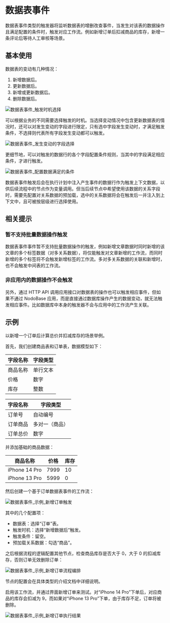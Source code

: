 # 数据表事件

数据表事件类型的触发器将监听数据表的增删改查事件，当发生对该表的数据操作且满足配置的条件时，触发对应工作流。例如新增订单后扣减商品的库存，新增一条评论后等待人工审核等场景。

## 基本使用

数据表的变动有几种情况：

1. 新增数据后。
2. 更新数据后。
3. 新增或更新数据后。
4. 删除数据后。

![数据表事件_触发时机选择](https://static-docs.nocobase.com/81275602742deb71e0c830eb97aa612c.png)

可以根据业务的不同需要选择触发的时机。当选择变动情况中包含更新数据表的情况时，还可以对发生变动的字段进行限定，只有选中字段发生变动时，才满足触发条件，不选择则代表所有字段发生变动都可以触发。

![数据表事件_发生变动的字段选择](https://static-docs.nocobase.com/874a1475f01298b3c00267b2b4674611.png)

更细节地，可以对触发的数据行的各个字段配置条件规则，当其中的字段满足相应条件，才进行触发。

![数据表事件_配置数据满足的条件](https://static-docs.nocobase.com/264ae3835dcd75cee0eef7812c11fe0c.png)

数据表事件触发后会在执行计划中注入产生事件的数据行作为触发上下文数据，以供后续流程中的节点作为变量调用。但当后续节点中希望使用该数据的关系字段时，需要先配置对关系数据的预加载，选中的关系数据将会在触发后一并注入到上下文中，且可被按层级进行选择使用。

## 相关提示

### 暂不支持批量数据操作触发

数据表事件事件暂不支持批量数据操作的触发，例如新增文章数据时同时新增的该文章的多个标签数据（对多关系数据），将仅能触发对文章新增的工作流，而同时新增的多个标签将不会触发新增标签的工作流。多对多关系数据的关联和新增时，也不会触发中间表的工作流。

### 非应用内的数据操作不会触发

另外，通过 HTTP API 调用应用接口对数据表的操作也可以触发相应事件，但如果不通过 NodoBase 应用，而是直接通过数据库操作产生的数据变动，就无法触发相应事件。比如数据库中本身的触发器不会与应用中的工作流产生关联。

## 示例

以新增一个订单后计算总价并扣减库存的场景举例。

首先，我们创建商品表和订单表，数据模型如下：

| 字段名称 | 字段类型 |
| -------- | -------- |
| 商品名称 | 单行文本 |
| 价格     | 数字     |
| 库存     | 整数     |

| 字段名称 | 字段类型       |
| -------- | -------------- |
| 订单号   | 自动编号       |
| 订单商品 | 多对一（商品） |
| 订单总价 | 数字           |

并添加基础的商品数据：

| 商品名称      | 价格 | 库存 |
| ------------- | ---- | ---- |
| iPhone 14 Pro | 7999 | 10   |
| iPhone 13 Pro | 5999 | 0    |

然后创建一个基于订单数据表事件的工作流：

![数据表事件_示例_新增订单触发](https://static-docs.nocobase.com/094392a870dddc65aeb20357f62ddc08.png)

其中的几个配置项：

- 数据表：选择“订单”表。
- 触发时机：选择“新增数据后”触发。
- 触发条件：留空。
- 预加载关系数据：勾选“商品”。

之后根据流程的逻辑配置其他节点，检查商品库存是否大于 0，大于 0 的扣减库存，否则订单无效删除订单：

![数据表事件_示例_新增订单流程编排](https://static-docs.nocobase.com/7713ea1aaa0f52a0dc3c92aba5e58f05.png)

节点的配置会在具体类型的介绍文档中详细说明。

启用该工作流，并通过界面新增订单来测试。对“iPhone 14 Pro”下单后，对应商品的库存会扣减为 9，而如果对“iPhone 13 Pro”下单，由于库存不足，订单将被删除。

![数据表事件_示例_新增订单执行结果](https://static-docs.nocobase.com/24cbe51e24ba4804b3bd48d99415c54f.png)